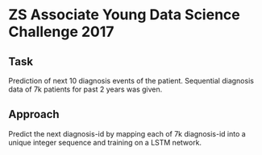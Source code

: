 # ZS Associate Young Data Science Challenge 2017
## Task 
Prediction of next 10 diagnosis events of the patient. Sequential diagnosis data of 7k patients for past 2 years was given.
## Approach 
Predict the next diagnosis-id by mapping each of 7k diagnosis-id into a unique integer sequence and training on a LSTM network.
